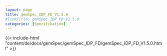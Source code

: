 ```yaml
---
layout: page
title: gemSpec_IDP_FD_V1.5.0
#linkTitle: gemSpec_IDP_FD_V1.5.0
categories: [Spezifikation]
---
```

{{< include-html "content/de/docs/gemSpec/gemSpec_IDP_FD/gemSpec_IDP_FD_V1.5.0.html" >}}